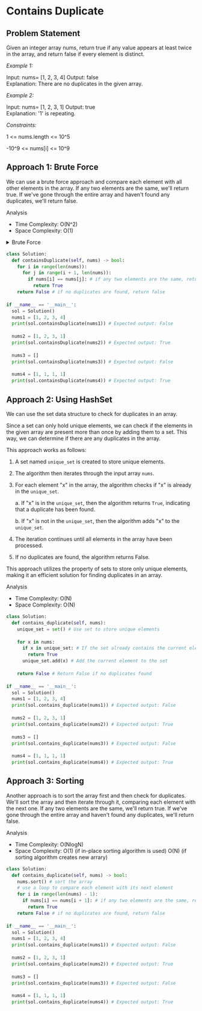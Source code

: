 # Contains Duplicate

## Problem Statement
Given an integer array nums, return true if any value appears at least twice in the array, and return false if every element is distinct.

*Example 1:*

Input: nums= [1, 2, 3, 4]
Output: false  
Explanation: There are no duplicates in the given array.

*Example 2:*

Input: nums= [1, 2, 3, 1]
Output: true  
Explanation: '1' is repeating.

*Constraints:*

1 <= nums.length <= 10^5

-10^9 <= nums[i] <= 10^9

## Approach 1: Brute Force

We can use a brute force approach and compare each element with all other elements in the array. 
If any two elements are the same, we'll return true. 
If we've gone through the entire array and haven't found any duplicates, we'll return false.

Analysis
- Time Complexity: O(N^2)
- Space Complexity: O(1)

<details>
    <summary>Brute Force</summary>

![brute force](../../assets/1_contains_dup_1.png)

</details>

```py
class Solution:
  def containsDuplicate(self, nums) -> bool:
    for i in range(len(nums)):
      for j in range(i + 1, len(nums)):
        if nums[i] == nums[j]: # if any two elements are the same, return true
          return True
    return False # if no duplicates are found, return false

if __name__ == '__main__':
  sol = Solution()
  nums1 = [1, 2, 3, 4]
  print(sol.containsDuplicate(nums1)) # Expected output: False

  nums2 = [1, 2, 3, 1]
  print(sol.containsDuplicate(nums2)) # Expected output: True

  nums3 = []
  print(sol.containsDuplicate(nums3)) # Expected output: False

  nums4 = [1, 1, 1, 1]
  print(sol.containsDuplicate(nums4)) # Expected output: True
```

## Approach 2: Using HashSet

We can use the set data structure to check for duplicates in an array.

Since a set can only hold unique elements, we can check if the elements in the given array are present more than once by adding them to a set. 
This way, we can determine if there are any duplicates in the array.

This approach works as follows:
1. A set named `unique_set` is created to store unique elements.
2. The algorithm then iterates through the input array `nums`.
3. For each element "x" in the array, the algorithm checks if "x" is already in the `unique_set`.
    
    a. If "x" is in the `unique_set`, then the algorithm returns `True`, indicating that a duplicate has been found.
    
    b. If "x" is not in the `unique_set`, then the algorithm adds "x" to the `unique_set`.
4. The iteration continues until all elements in the array have been processed.
5. If no duplicates are found, the algorithm returns False.

This approach utilizes the property of sets to store only unique elements, making it an efficient solution for finding duplicates in an array.

Analysis
- Time Complexity: O(N)
- Space Complexity: O(N)

```py
class Solution:
  def contains_duplicate(self, nums):
    unique_set = set() # Use set to store unique elements
    
    for x in nums:
      if x in unique_set: # If the set already contains the current element, return True
        return True
      unique_set.add(x) # Add the current element to the set

    return False # Return False if no duplicates found

if __name__ == '__main__':
  sol = Solution()
  nums1 = [1, 2, 3, 4]
  print(sol.contains_duplicate(nums1)) # Expected output: False

  nums2 = [1, 2, 3, 1]
  print(sol.contains_duplicate(nums2)) # Expected output: True

  nums3 = []
  print(sol.contains_duplicate(nums3)) # Expected output: False

  nums4 = [1, 1, 1, 1]
  print(sol.contains_duplicate(nums4)) # Expected output: True
```

## Approach 3: Sorting

Another approach is to sort the array first and then check for duplicates.
We'll sort the array and then iterate through it, comparing each element with the next one.
If any two elements are the same, we'll return true. 
If we've gone through the entire array and haven't found any duplicates, we'll return false.

Analysis
- Time Complexity: O(NlogN)
- Space Complexity: O(1) (if in-place sorting algorithm is used) O(N) (if sorting algorithm creates new arrary)

```py
class Solution:
  def contains_duplicate(self, nums) -> bool:
    nums.sort() # sort the array
    # use a loop to compare each element with its next element
    for i in range(len(nums) - 1):
      if nums[i] == nums[i + 1]: # if any two elements are the same, return true
        return True
    return False # if no duplicates are found, return false

if __name__ == '__main__':
  sol = Solution()
  nums1 = [1, 2, 3, 4]
  print(sol.contains_duplicate(nums1)) # Expected output: False

  nums2 = [1, 2, 3, 1]
  print(sol.contains_duplicate(nums2)) # Expected output: True

  nums3 = []
  print(sol.contains_duplicate(nums3)) # Expected output: False

  nums4 = [1, 1, 1, 1]
  print(sol.contains_duplicate(nums4)) # Expected output: True
```